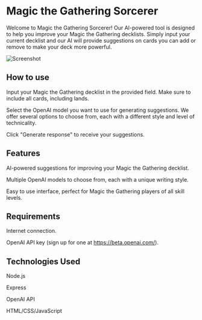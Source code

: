 # Magic the Gathering Sorcerer

Welcome to Magic the Gathering Sorcerer! Our AI-powered tool is designed to help you improve your Magic the Gathering decklists. Simply input your current decklist and our AI will provide suggestions on cards you can add or remove to make your deck more powerful.

![Screenshot](https://user-images.githubusercontent.com/37254797/209266792-0e0cd6cc-93ac-4c0a-92e6-96a7b89075ed.png)

## How to use

Input your Magic the Gathering decklist in the provided field. Make sure to include all cards, including lands.

Select the OpenAI model you want to use for generating suggestions. We offer several options to choose from, each with a different style and level of technicality.

Click "Generate response" to receive your suggestions.

## Features

AI-powered suggestions for improving your Magic the Gathering decklist.

Multiple OpenAI models to choose from, each with a unique writing style.

Easy to use interface, perfect for Magic the Gathering players of all skill levels.

## Requirements

Internet connection.

OpenAI API key (sign up for one at https://beta.openai.com/).

## Technologies Used

Node.js

Express

OpenAI API

HTML/CSS/JavaScript

